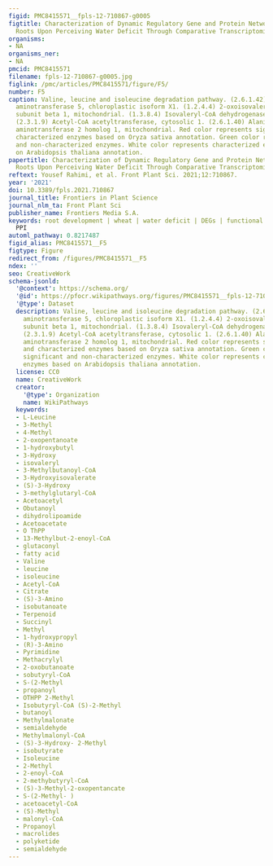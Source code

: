 ```yaml
---
figid: PMC8415571__fpls-12-710867-g0005
figtitle: Characterization of Dynamic Regulatory Gene and Protein Networks in Wheat
  Roots Upon Perceiving Water Deficit Through Comparative Transcriptomics Survey
organisms:
- NA
organisms_ner:
- NA
pmcid: PMC8415571
filename: fpls-12-710867-g0005.jpg
figlink: /pmc/articles/PMC8415571/figure/F5/
number: F5
caption: Valine, leucine and isoleucine degradation pathway. (2.6.1.42) Branched-chain-amino-acid
  aminotransferase 5, chloroplastic isoform X1. (1.2.4.4) 2-oxoisovalerate dehydrogenase
  subunit beta 1, mitochondrial. (1.3.8.4) Isovaleryl-CoA dehydrogenase mitochondrial.
  (2.3.1.9) Acetyl-CoA acetyltransferase, cytosolic 1. (2.6.1.40) Alanine–glyoxylate
  aminotransferase 2 homolog 1, mitochondrial. Red color represents significant and
  characterized enzymes based on Oryza sativa annotation. Green color represents significant
  and non-characterized enzymes. White color represents characterized enzymes based
  on Arabidopsis thaliana annotation.
papertitle: Characterization of Dynamic Regulatory Gene and Protein Networks in Wheat
  Roots Upon Perceiving Water Deficit Through Comparative Transcriptomics Survey.
reftext: Yousef Rahimi, et al. Front Plant Sci. 2021;12:710867.
year: '2021'
doi: 10.3389/fpls.2021.710867
journal_title: Frontiers in Plant Science
journal_nlm_ta: Front Plant Sci
publisher_name: Frontiers Media S.A.
keywords: root development | wheat | water deficit | DEGs | functional analysis |
  PPI
automl_pathway: 0.8217487
figid_alias: PMC8415571__F5
figtype: Figure
redirect_from: /figures/PMC8415571__F5
ndex: ''
seo: CreativeWork
schema-jsonld:
  '@context': https://schema.org/
  '@id': https://pfocr.wikipathways.org/figures/PMC8415571__fpls-12-710867-g0005.html
  '@type': Dataset
  description: Valine, leucine and isoleucine degradation pathway. (2.6.1.42) Branched-chain-amino-acid
    aminotransferase 5, chloroplastic isoform X1. (1.2.4.4) 2-oxoisovalerate dehydrogenase
    subunit beta 1, mitochondrial. (1.3.8.4) Isovaleryl-CoA dehydrogenase mitochondrial.
    (2.3.1.9) Acetyl-CoA acetyltransferase, cytosolic 1. (2.6.1.40) Alanine–glyoxylate
    aminotransferase 2 homolog 1, mitochondrial. Red color represents significant
    and characterized enzymes based on Oryza sativa annotation. Green color represents
    significant and non-characterized enzymes. White color represents characterized
    enzymes based on Arabidopsis thaliana annotation.
  license: CC0
  name: CreativeWork
  creator:
    '@type': Organization
    name: WikiPathways
  keywords:
  - L-Leucine
  - 3-Methyl
  - 4-Methyl
  - 2-oxopentanoate
  - 1-hydroxybutyl
  - 3-Hydroxy
  - isovaleryl
  - 3-Methylbutanoyl-CoA
  - 3-Hydroxyisovalerate
  - (S)-3-Hydroxy
  - 3-methylglutaryl-CoA
  - Acetoacetyl
  - Obutanoyl
  - dihydrolipoamide
  - Acetoacetate
  - O ThPP
  - 13-Methylbut-2-enoyl-CoA
  - glutaconyl
  - fatty acid
  - Valine
  - leucine
  - isoleucine
  - Acetyl-CoA
  - Citrate
  - (S)-3-Amino
  - isobutanoate
  - Terpenoid
  - Succinyl
  - Methyl
  - 1-hydroxypropyl
  - (R)-3-Amino
  - Pyrimidine
  - Methacrylyl
  - 2-oxobutanoate
  - sobutyryl-CoA
  - S-(2-Methyl
  - propanoyl
  - OTHPP 2-Methyl
  - Isobutyryl-CoA (S)-2-Methyl
  - butanoyl
  - Methylmalonate
  - semialdehyde
  - Methylmalonyl-CoA
  - (S)-3-Hydroxy- 2-Methyl
  - isobutyrate
  - Isoleucine
  - 2-Methyl
  - 2-enoyl-CoA
  - 2-methybutyryl-CoA
  - (S)-3-Methyl-2-oxopentancate
  - S-(2-Methyl- )
  - acetoacetyl-CoA
  - (S)-Methyl
  - malonyl-CoA
  - Propanoyl
  - macrolides
  - polyketide
  - semialdehyde
---
```

